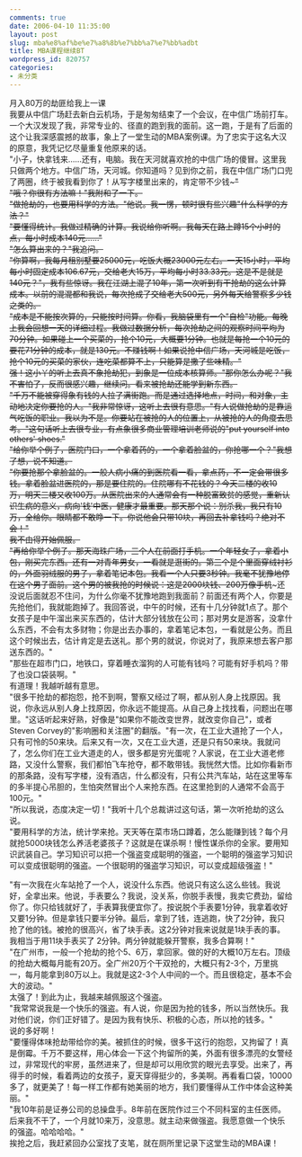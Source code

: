 ```yaml
---
comments: true
date: 2006-04-10 11:35:00
layout: post
slug: mba%e8%af%be%e7%a8%8b%e7%bb%a7%e7%bb%adbt
title: MBA课程继续BT
wordpress_id: 820757
categories:
- 未分类
---
```


月入80万的劫匪给我上一课  
我要从中信广场赶去新白云机场，于是匆匆结束了一个会议，在中信广场前打车。一个大汉发现了我，非常专业的、径直的跑到我的面前。这一跑，于是有了后面的这个让我深感震撼的故事，象上了一堂生动的MBA案例课。为了忠实于这名大汉的原意，我凭记忆尽量重复他原来的话。   
"小子，快拿钱来……还有，电脑。我在天河就喜欢抢的中信广场的傻冒。这里我只做两个地方。中信广场，天河城。你知道吗？见到你之前，我在中信广场门口兜了两圈，终于被我看到你了！从写字楼里出来的，肯定带不少钱~~~"   
"哦？你很有方法嘛！"我附和了一下。   
"做抢劫的，也要用科学的方法。"他说。我一愣，顿时很有些兴趣"什么科学的方法？"   
"要懂得统计。我做过精确的计算。我说给你听啊。我每天在路上蹲15个小时的点，每小时成本140元……"   
"怎么算出来的？"我追问。   
"你算啊，我每月租别墅要25000元，吃饭大概23000元左右。一天15小时，平均每小时固定成本106.67元，交给老大15万，平均每小时33.33元。这是不是就是140元？"，我有些惊讶。我在江湖上混了10年，第一次听到有干抢劫的这么计算成本。以前的混混都和我说，每次抢成了交给老大500元，另外每天给警察多少钱之类的。   
"成本是不能按次算的，只能按时间算。你看，我脑袋里有一个"自检"功能。每晚上我会回想一天的详细过程。我做过数据分析，每次抢劫之间的观察时间平均为70分钟。如果碰上一个买菜的，抢个10元，大概要1分钟。也就是每抢一个10元的要花71分钟的成本，就是130元。不赚钱啊！如果说抢中信广场，天河城是吃饭，抢个10元的买菜的家伙，连吃菜都算不上，只能算是撒了些味精。"   
强！这小丫的听上去真不象抢劫犯，到象是一位成本核算师。"那你怎么办呢？"我不害怕了，反而很感兴趣，继续问。看来被抢劫还能学到新东西。   
"千万不能被穿得象有钱的人拉了满街跑。而是通过选择地点，时间，和对象，主动地决定你要抢的人。"我非常惊讶，这听上去很有意思。"有人说做抢劫的是靠运气吃饭的职业。我以为不是。你要站在被抢的人的位置上，从被抢的人的角度去思考。"这句话听上去很专业，有点象很多商业管理培训老师说的"put yourself into others' shoes."   
"给你举个例子，医院门口，一个拿着药的，一个拿着脸盆的，你抢哪一个？"我想了想，说不知道。   
"你要抢那个拿脸盆的。一般人病小痛的到医院看一看，拿点药，不一定会带很多钱。拿着脸盆进医院的，那是要住院的。住院哪有不花钱的？今天二楼的收10万，明天三楼又收100万。从医院出来的人通常会有一种脱富致贫的感觉，重新认识生病的意义，病向'钱'中医，健康才最重要。那天那个说：别杀我，我只有10万，全给你。眼睛都不敢睁一下。你说他会只带10块，再回去补拿钱吗？绝对不会！"   
我不由得开始佩服。   
"再给你举个例子。那天海珠广场，三个人在前面打手机。一个年轻女子，拿着小包，刚买完东西。还有一对青年男女，一看就是逛街的。第三个是个里面穿绒衬衫的，外面羽绒服的男子，拿着笔记本包。我看一个人只要3秒钟。我毫不犹豫地停在这个男子面前。这个男的被我抢的时候说：这是2000块钱、200万像手机~~~还没说后面就忍不住问，为什么你毫不犹豫地跑到我面前？前面还有两个人，你要是先抢他们，我就能跑掉了。我回答说，中午的时候，还有十几分钟就1点了。那个女孩子是中午溜出来买东西的，估计大部分钱放在公司；那对男女是游客，没拿什么东西，不会有太多财物；你是出去办事的，拿着笔记本包，一看就是公务。而且这个时候出去，估计肯定是去送礼。那个男的就说，你说对了，我原来想去客户那送东西的。"   
"那些在超市门口，地铁口，穿着睡衣溜狗的人可能有钱吗？可能有好手机吗？带了也没口袋装啊。"   
有道理！我越听越有意思。   
"很多干抢劫的都抱怨，抢不到啊，警察又经过了啊，都从别人身上找原因。我说，你永远从别人身上找原因，你永远不能提高。从自己身上找找看，问题出在哪里。"这话听起来好熟，好像是"如果你不能改变世界，就改变你自己"，或者Steven Corvey的"影响圈和关注圈"的翻版。"有一次，在工业大道抢了一个人，只有可怜的50来块。后来又有一次，又在工业大道，还是只有50来块。我就问了，怎么你们在工业大道走的人，很多都是穷光蛋呢？人家说，在工业大道老修路，又没什么警察，我们都怕飞车抢夺，都不敢带钱。我恍然大悟。比如你看新市的那条路，没有写字楼，没有酒店，什么都没有，只有公共汽车站，站在这里等车的多半提心吊胆的，生怕突然冒出个人来抢东西。在这里抢到的人通常不会高于100元。"   
"所以我说，态度决定一切！"我听十几个总裁讲过这句话，第一次听抢劫的这么说。   
"要用科学的方法，统计学来抢。天天等在菜市场口蹲着，怎么能赚到钱？每个月就抢5000块钱怎么养活老婆孩子？这就是在谋杀啊！慢性谋杀你的全家。要用知识武装自己。学习知识可以把一个强盗变成聪明的强盗，一个聪明的强盗学习知识可以变成很聪明的强盗。一个很聪明的强盗学习知识，可以变成超级强盗！"   
  
"有一次我在火车站抢了一个人，说没什么东西。他说只有这么这么些钱。我说好，全拿出来。他说，手表要么？我说，没关系，你脱手表慢，我卖它费劲，留给你了。你只给钱就好了，手表算我便宜你了。按说脱个手表要1分钟，我拿着收好又要1分钟。但是拿钱只要半分钟。最后，拿到了钱，连逃跑，快了2分钟，我只抢了他的钱。被抢的很高兴，省了块手表。这2分钟对我来说就是1块手表的事。我相当于用11块手表买了 2分钟。两分钟就能躲开警察，我多合算啊！"   
"在广州市，一般一个抢劫的抢个5、6万，拿回家。做的好的大概10万左右。顶级的抢劫大概每月能有20万。全广州20万个干双抢的，大概只有2-3个，万里挑一，每月能拿到80万以上。我就是这2-3个人中间的一个。而且很稳定，基本不会大的波动。"   
太强了！到此为止，我越来越佩服这个强盗。   
"我常常说我是一个快乐的强盗。有人说，你是因为抢的钱多，所以当然快乐。我对他们说，你们正好错了。是因为我有快乐、积极的心态，所以抢的钱多。"   
说的多好啊！   
"要懂得体味抢劫带给你的美。被抓住的时候，很多干这行的抱怨，又拘留了！真是倒霉。千万不要这样，用心体会一下这个拘留所的美，外面有很多漂亮的女警经过，非常现代的牢房，虽然进来了，但是却可以用欣赏的眼光去享受。出来了，再得手的时候，看着两边的女孩子，夏天穿得挺少的，多美啊。再看看口袋，10000 多了，就更美了！每一样工作都有她美丽的地方，我们要懂得从工作中体会这种美丽。"   
"我10年前是证券公司的总操盘手。8年前在医院作过三个不同科室的主任医师。后来我不干了，一个月就10来万，没意思。就主动来做强盗。我愿意做一个快乐的强盗。哈哈哈哈。"   
挨抢之后，我赶紧回办公室找了支笔，就在厕所里记录下这堂生动的MBA课！  
  

